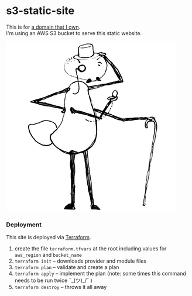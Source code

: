# s3-static-site
This is for  [a domain that I own](http://www.ronsouthwick.com).  
I'm using an AWS S3 bucket to serve this static website.

![](images/regal_ant.gif)

### Deployment
This site is deployed via [Terraform](https://www.terraform.io/).  

1. create the file `terraform.tfvars` at the root including values for `aws_region` and `bucket_name`
2. `terraform init` – downloads provider and module files
3. `terraform plan` – validate and create a plan
4. `terraform apply` – implement the plan (note: some times this command needs to be run twice ¯\_(ツ)_/¯ )
5. `terraform destroy` – throws it all away